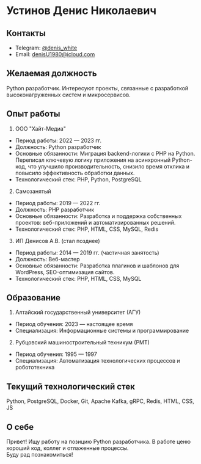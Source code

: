 # Устинов Денис Николаевич

## Контакты  
- Telegram: [@denis_white](https://t.me/denis_white)  
- Email: [denisU1980@icloud.com](mailto:denisU1980@icloud.com)  

## Желаемая должность  
Python разработчик. Интересуют проекты, связанные с разработкой высоконагруженных систем и микросервисов.

## Опыт работы

1. ООО "Хайт-Медиа"
 - Период работы: 2022 — 2023 гг.
 - Должность: Python разработчик  
 - Основные обязанности: Миграция backend-логики с PHP на Python. Переписал ключевую логику приложения на асинхронный Python-код, что улучшило производительность, снизило время отклика и повысило эффективность обработки данных.  
 - Технологический стек: PHP, Python, PostgreSQL  

2. Самозанятый
 - Период работы: 2019 — 2022 гг.
 - Должность: PHP разработчик  
 - Основные обязанности: Разработка и поддержка собственных проектов: веб-приложений и автоматизированных решений.  
 - Технологический стек: PHP, HTML, CSS, MySQL, Redis

3. ИП Денисов А.В. (стал позднее)
 - Период работы: 2014 — 2019 гг. (частичная занятость)
 - Должность: Веб-мастер  
 - Основные обязанности: Разработка плагинов и шаблонов для WordPress, SEO-оптимизация сайтов.  
 - Технологический стек: PHP, HTML, CSS, MySQL  

## Образование

1. Алтайский государственный университет (АГУ)  
 - Период обучения: 2023 — настоящее время  
 - Специализация: Информационные системы и программирование  

2. Рубцовский машиностроительный техникум (РМТ)  
 - Период обучения: 1995 — 1997  
 - Специализация: Автоматизация технологических процессов и робототехника  

## Текущий технологический стек  
Python, PostgreSQL, Docker, Git, Apache Kafka, gRPC, Redis, HTML, CSS, JS

## О себе  
Привет! Ищу работу на позицию Python разработчика. В работе ценю хороший код, коллег и отлаженные процессы.  
Буду рад познакомиться!
